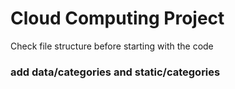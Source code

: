 <h1>Cloud Computing Project</h1>

Check file structure before starting with the code
<br>
<h3> add data/categories and static/categories
